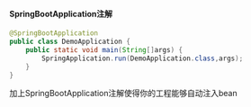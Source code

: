 ####  SpringBootApplication注解

```java
@SpringBootApplication
public class DemoApplication {
    public static void main(String[]args) {
        SpringApplication.run(DemoApplication.class,args);
    }
}
```

加上SpringBootApplication注解使得你的工程能够自动注入bean


